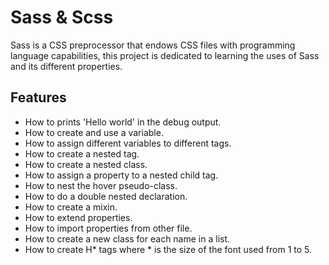 # Sass & Scss

Sass is a CSS preprocessor that endows CSS files with programming language capabilities, this project is dedicated to learning the uses of Sass and its different properties.

## Features

- How to prints 'Hello world' in the debug output.
- How to create and use a variable.
- How to assign different variables to different tags.
- How to create a nested tag.
- How to create a nested class.
- How to assign a property to a nested child tag.
- How to nest the hover pseudo-class.
- How to do a double nested declaration.
- How to create a mixin.
- How to extend properties.
- How to import properties from other file.
- How to create a new class for each name in a list.
- How to create H* tags where * is the size of the font used from 1 to 5.
